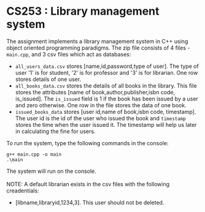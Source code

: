 # CS253 : Library management system

The assignment implements a library management system in C++ using object oriented programming paradigms. The zip file consists of 4 files - `main.cpp`, and 3 csv files which act as databases:

+ `all_users_data.csv` stores [name,id,password,type of user]. The type of user '1' is for student, '2' is for professor and '3' is for librarian. One row stores details of one user.
+ `all_books_data.csv` stores the details of all books in the library. This file stores the attributes [name of book,author,publisher,isbn code, is_issued]. The `is_issued` field is 1 if the book has been issued by a user and zero otherwise. One row in the file stores the data of one book.
+ `issued_books_data` stores [user id,name of book,isbn code, timestamp]. The user id is the id of the user who issued the book and `timestamp` stores the time when the user issued it. The timestamp will help us later in calculating the fine for users.

To run the system, type the following commands in the console:
``` 
g++ main.cpp -o main
.\main
```
The system will run on the console. <br>
<br>
NOTE: A default librarian exists in the csv files with the following creadentials:
+ [libname,libraryid,1234,3]. This user should not be deleted.
